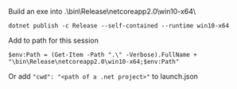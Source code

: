 Build an exe into .\bin\Release\netcoreapp2.0\win10-x64\

```
dotnet publish -c Release --self-contained --runtime win10-x64
```

Add to path for this session

```
$env:Path = (Get-Item -Path ".\" -Verbose).FullName + "\bin\Release\netcoreapp2.0\win10-x64;$env:Path"
```

Or add `"cwd": "<path of a .net project>"` to launch.json